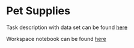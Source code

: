 # Pet Supplies

Task description with data set can be found [here](https://s3.amazonaws.com/talent-assets.datacamp.com/Practical+-+DAA+-+Pet+Supplies+-+2212.pdf)

Workspace notebook can be found [here](https://app.datacamp.com/workspace/w/ec0396ca-b228-4d86-ad92-6375fb4db4e3)

